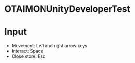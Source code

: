 # OTAIMONUnityDeveloperTest

# Input

- Movement: Left and right arrow keys
- Interact: Space
- Close store: Esc
